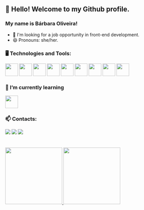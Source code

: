 ## 👋 Hello! Welcome to my Github profile.
### My name is Bárbara Oliveira!
- 🤔 I'm looking for a job opportunity in front-end development.
- 😄 Pronouns: she/her.

### :desktop_computer: Technologies and Tools:
<div>
<img src="https://cdn.jsdelivr.net/gh/devicons/devicon/icons/angularjs/angularjs-original.svg" width="40" height="40" />
<img src="https://cdn.jsdelivr.net/gh/devicons/devicon/icons/css3/css3-original-wordmark.svg" width="40" height="40" />
<img src="https://cdn.jsdelivr.net/gh/devicons/devicon/icons/html5/html5-original-wordmark.svg" width="40" height="40" />
<img src="https://cdn.jsdelivr.net/gh/devicons/devicon/icons/javascript/javascript-original.svg" width="40" height="40" />
<img src="https://cdn.jsdelivr.net/gh/devicons/devicon/icons/typescript/typescript-original.svg" width="40" height="40" />
<img src="https://cdn.jsdelivr.net/gh/devicons/devicon/icons/c/c-plain.svg" width="40" height="40" />
<img src="https://cdn.jsdelivr.net/gh/devicons/devicon/icons/vscode/vscode-original-wordmark.svg" width="40" height="40" />
<img src="https://cdn.jsdelivr.net/gh/devicons/devicon/icons/linux/linux-original.svg" width="40" height="40" />
<img src="https://cdn.jsdelivr.net/gh/devicons/devicon/icons/github/github-original.svg" width="40" height="40" />
</div>      

### 🌱 I’m currently learning
<img src="https://cdn.jsdelivr.net/gh/devicons/devicon/icons/vuejs/vuejs-original-wordmark.svg" width="40" height="40" />

### 📫 Contacts:

<div>
<a href="https://www.youtube.com/channel/UC9HqFoUE9ZR7VtCObjNalaQ" target="_blank"><img src="https://img.shields.io/badge/YouTube-FF0000?style=for-the-badge&logo=youtube&logoColor=white" target="_blank"></a>
<a href = "mailto:ba.bueno.oliveira@gmail.com"><img src="https://img.shields.io/badge/Gmail-D14836?style=for-the-badge&logo=gmail&logoColor=white" target="_blank"></a>
<a href="https://www.linkedin.com/in/barbara-oliveira1801" target="_blank"><img src="https://img.shields.io/badge/-LinkedIn-%230077B5?style=for-the-badge&logo=linkedin&logoColor=white" target="_blank"></a>   
</div>

#
<div>
<a href="https://github.com/OliveiraBarbara">
<img height="180em" src="https://github-readme-stats.vercel.app/api/top-langs/?username=OliveiraBarbara&layout=compact&langs_count=7&theme=dracula"/>
<img height="180em" src="https://github-readme-stats.vercel.app/api?username=OliveiraBarbara&show_icons=true&theme=dracula&include_all_commits=true&count_private=true"/>
</div>

<!--
**OliveiraBarbara/OliveiraBarbara** is a ✨ _special_ ✨ repository because its `README.md` (this file) appears on your GitHub profile.

Here are some ideas to get you started:

- 🔭 I’m currently working on ...
- 🌱 I’m currently learning ...
- 👯 I’m looking to collaborate on ...
- 🤔 I’m looking for help with ...
- 💬 Ask me about ...
- 📫 How to reach me: ...
- 😄 Pronouns: ...
- ⚡ Fun fact: ...
-->
